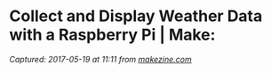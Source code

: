 # Collect and Display Weather Data with a Raspberry Pi | Make:

_Captured: 2017-05-19 at 11:11 from [makezine.com](http://makezine.com/projects/raspberry-pi-weather-station-mount/)_


